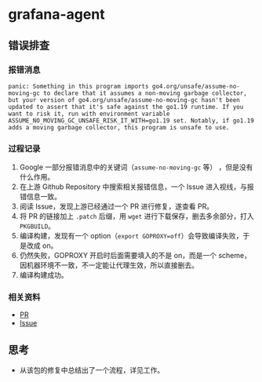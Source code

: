 # grafana-agent

## 错误排查

### 报错消息

```console
panic: Something in this program imports go4.org/unsafe/assume-no-moving-gc to declare that it assumes a non-moving garbage collector, but your version of go4.org/unsafe/assume-no-moving-gc hasn't been updated to assert that it's safe against the go1.19 runtime. If you want to risk it, run with environment variable ASSUME_NO_MOVING_GC_UNSAFE_RISK_IT_WITH=go1.19 set. Notably, if go1.19 adds a moving garbage collector, this program is unsafe to use.
```

### 过程记录

1. Google 一部分报错消息中的关键词（`assume-no-moving-gc` 等） ，但是没有什么作用。
2. 在上游 Github Repository 中搜索相关报错信息，一个 Issue 进入视线，与报错信息一致。
3. 阅读 Issue，发现上游已经通过一个 PR 进行修复，遂查看 PR。
4. 将 PR 的链接加上 `.patch` 后缀，用 `wget` 进行下载保存，删去多余部分，打入 `PKGBUILD`。
5. 编译构建，发现有一个 option（`export GOPROXY=off`）会导致编译失败，于是改成 on。
6. 仍然失败，GOPROXY 开启时后面需要填入的不是 on，而是一个 scheme，因机器环境不一致，不一定能让代理生效，所以直接删去。
7. 编译构建成功。

### 相关资料

- [PR](https://github.com/grafana/agent/pull/1985)
- [Issue](https://github.com/grafana/agent/issues/1983)

## 思考

- 从该包的修复中总结出了一个流程，详见工作。
